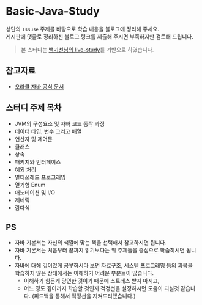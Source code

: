# Basic-Java-Study

상단의 `Issuse` 주제를 바탕으로 학습 내용을 블로그에 정리해 주세요. <br>
게시판에 댓글로 정리하신 블로그 링크를 제출해 주시면 부족하지만 검토해 드립니다.

> 본 스터디는 [백기선님의 live-study](https://github.com/whiteship/live-study)를 기반으로 하였습니다.

## 참고자료
- [오라클 자바 공식 문서](https://docs.oracle.com/javase/tutorial/index.html)

## 스터디 주제 목차

- JVM의 구성요소 및 자바 코드 동작 과정
- 데이터 타입, 변수 그리고 배열
- 연산자 및 제어문
- 클래스
- 상속
- 패키지와 인터페이스
- 예외 처리
- 멀티쓰레드 프로그래밍
- 열거형 Enum
- 애노테이션 및 I/O
- 제네릭
- 람다식

## PS
- 자바 기본서는 자신의 색깔에 맞는 책을 선택해서 참고하시면 됩니다.
- 자바 기본서는 처음부터 끝까지 읽기보다는 위 주제들을 중심으로 학습히시면 됩니다.
- 자바에 대해 깊이있게 공부하시다 보면 자료구조, 시스템 프로그래밍 등의 과목을 학습하지 않은 상태에서는 이해하기 어려운 부분들이 많습니다.
  - 이해하기 힘든게 당연한 것이기 때문에 스트레스 받지 마시고,
  - 어느 정도 깊이까지 학습할 것인지 적정선을 설정하시면 도움이 되실것 같습니다. (피드백을 통해서 적정선을 지켜드리겠습니다.)
